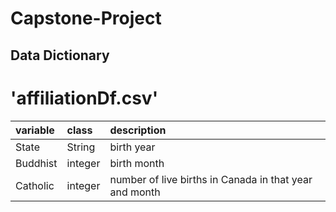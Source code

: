 # Capstone-Project


## Data Dictionary

# 'affiliationDf.csv'
|variable |class  |description |
|:--------|:------|:-----------|
|State     |String|birth year|
|Buddhist    |integer|birth month|
|Catholic   |integer|number of live births in Canada in that year and month|
